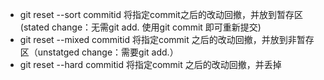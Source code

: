 - git reset --sort commitid 将指定commit之后的改动回撤，并放到暂存区(stated change：无需git add. 使用git commit 即可重新提交)
- git reset --mixed commitid 将指定commit 之后的改动回撤，并放到非暂存区（unstatged change：需要git add.）
- git reset --hard commitid 将指定commit 之后的改动回撤，并丢掉